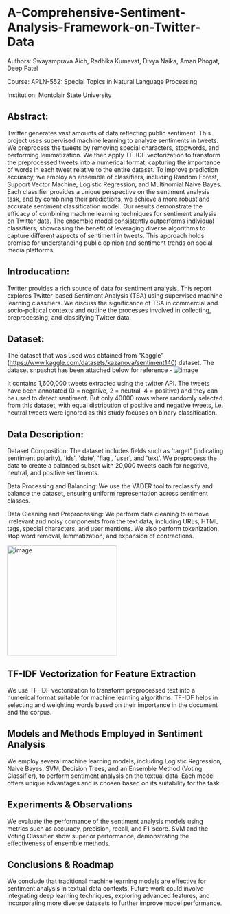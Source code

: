 # A-Comprehensive-Sentiment-Analysis-Framework-on-Twitter-Data

Authors: Swayamprava Aich, Radhika Kumavat, Divya Naika, Aman Phogat, Deep Patel

Course: APLN-552: Special Topics in Natural Language Processing

Institution: Montclair State University

## Abstract:

Twitter generates vast amounts of data reflecting public sentiment. This project uses supervised machine learning to analyze sentiments in tweets. We preprocess the tweets by removing special characters, stopwords, and performing lemmatization. We then apply TF-IDF vectorization to transform the preprocessed tweets into a numerical format, capturing the importance of words in each tweet relative to the entire dataset.
To improve prediction accuracy, we employ an ensemble of classifiers, including Random Forest, Support Vector Machine, Logistic Regression, and Multinomial Naive Bayes. Each classifier provides a unique perspective on the sentiment analysis task, and by combining their predictions, we achieve a more robust and accurate sentiment classification model.
Our results demonstrate the efficacy of combining machine learning techniques for sentiment analysis on Twitter data. The ensemble model consistently outperforms individual classifiers, showcasing the benefit of leveraging diverse algorithms to capture different aspects of sentiment in tweets. This approach holds promise for understanding public opinion and sentiment trends on social media platforms.

## Introducation:

Twitter provides a rich source of data for sentiment analysis. This report explores Twitter-based Sentiment Analysis (TSA) using supervised machine learning classifiers. We discuss the significance of TSA in commercial and socio-political contexts and outline the processes involved in collecting, preprocessing, and classifying Twitter data.

## Dataset:
The dataset that was used was obtained from “Kaggle” (https://www.kaggle.com/datasets/kazanova/sentiment140) dataset. The dataset snpashot has been attached below for reference -
![image](https://github.com/AichSwayamprava/A-Comprehensive-Sentiment-Analysis-Framework-on-Twitter-Data/assets/128501002/e7144ea9-4c76-4aa0-896d-3daf2c4468fa)

It contains 1,600,000 tweets extracted using the twitter API. The tweets have been annotated (0 = negative, 2 = neutral, 4 = positive) and they can be used to detect sentiment. But only 40000 rows where randomly selected from this dataset, with equal distribution of positive and negative tweets, i.e. neutral tweets were ignored as this study focuses on binary classification.

## Data Description:

Dataset Composition: The dataset includes fields such as 'target' (indicating sentiment polarity), 'ids', 'date', 'flag', 'user', and 'text'. We preprocess the data to create a balanced subset with 20,000 tweets each for negative, neutral, and positive sentiments.

Data Processing and Balancing: We use the VADER tool to reclassify and balance the dataset, ensuring uniform representation across sentiment classes.

Data Cleaning and Preprocessing: We perform data cleaning to remove irrelevant and noisy components from the text data, including URLs, HTML tags, special characters, and user mentions. We also perform tokenization, stop word removal, lemmatization, and expansion of contractions.

<img width="256" alt="image" src="https://github.com/AichSwayamprava/A-Comprehensive-Sentiment-Analysis-Framework-on-Twitter-Data/assets/128501002/d2b431b8-cc3d-4198-b52a-3f44af9eb2e8">


## TF-IDF Vectorization for Feature Extraction
We use TF-IDF vectorization to transform preprocessed text into a numerical format suitable for machine learning algorithms. TF-IDF helps in selecting and weighting words based on their importance in the document and the corpus.

## Models and Methods Employed in Sentiment Analysis
We employ several machine learning models, including Logistic Regression, Naive Bayes, SVM, Decision Trees, and an Ensemble Method (Voting Classifier), to perform sentiment analysis on the textual data. Each model offers unique advantages and is chosen based on its suitability for the task.

## Experiments & Observations
We evaluate the performance of the sentiment analysis models using metrics such as accuracy, precision, recall, and F1-score. SVM and the Voting Classifier show superior performance, demonstrating the effectiveness of ensemble methods.

## Conclusions & Roadmap
We conclude that traditional machine learning models are effective for sentiment analysis in textual data contexts. Future work could involve integrating deep learning techniques, exploring advanced features, and incorporating more diverse datasets to further improve model performance.


